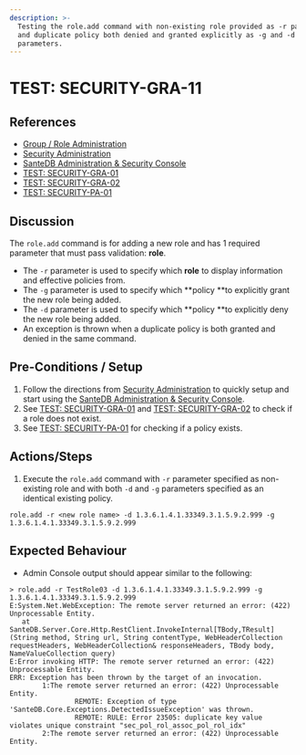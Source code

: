 ```yaml
---
description: >-
  Testing the role.add command with non-existing role provided as -r parameter
  and duplicate policy both denied and granted explicitly as -g and -d
  parameters.
---
```


# TEST: SECURITY-GRA-11

## References

* [Group / Role Administration](../../../../../../operations/system-administration/host-administration/santedb-icdr-admin-console/group-role-management.md)
* [Security Administration](../../../../../../operations/system-administration/security-administration/#demo-environment)&#x20;
* [SanteDB Administration & Security Console](../../../../../../operations/system-administration/host-administration/santedb-icdr-admin-console/)
* [TEST: SECURITY-GRA-01](test-security-gra-01.md)
* [TEST: SECURITY-GRA-02](test-security-gra-02.md)
* [TEST: SECURITY-PA-01](../policy-administration-tests/test-security-pa-01.md)&#x20;

## Discussion

The `role.add` command is for adding a new role and has 1 required parameter that must pass validation: **role**.&#x20;

* The `-r` parameter is used to specify which **role** to display information and effective policies from.
* The `-g` parameter is used to specify which **policy **to explicitly grant the new role being added.
* The `-d` parameter is used to specify which **policy **to explicitly deny the new role being added.
* An exception is thrown when a duplicate policy is both granted and denied in the same command.

## Pre-Conditions / Setup

1. Follow the directions from [Security Administration](../../../../../../operations/system-administration/security-administration/#demo-environment) to quickly setup and start using the [SanteDB Administration & Security Console](../../../../../../operations/system-administration/host-administration/santedb-icdr-admin-console/).
2. See [TEST: SECURITY-GRA-01](test-security-gra-01.md) and [TEST: SECURITY-GRA-02](test-security-gra-02.md) to check if a role does not exist.
3. See [TEST: SECURITY-PA-01](../policy-administration-tests/test-security-pa-01.md) for checking if a policy exists.

## Actions/Steps

1. Execute the `role.add` command with `-r` parameter specified as non-existing role and with both `-d` and `-g` parameters specified as an identical existing policy.

```
role.add -r <new role name> -d 1.3.6.1.4.1.33349.3.1.5.9.2.999 -g 1.3.6.1.4.1.33349.3.1.5.9.2.999 
```

## Expected Behaviour

* Admin Console output should appear similar to the following:

```
> role.add -r TestRole03 -d 1.3.6.1.4.1.33349.3.1.5.9.2.999 -g 1.3.6.1.4.1.33349.3.1.5.9.2.999
E:System.Net.WebException: The remote server returned an error: (422) Unprocessable Entity.
   at SanteDB.Server.Core.Http.RestClient.InvokeInternal[TBody,TResult](String method, String url, String contentType, WebHeaderCollection requestHeaders, WebHeaderCollection& responseHeaders, TBody body, NameValueCollection query)
E:Error invoking HTTP: The remote server returned an error: (422) Unprocessable Entity.
ERR: Exception has been thrown by the target of an invocation.
        1:The remote server returned an error: (422) Unprocessable Entity.
                REMOTE: Exception of type 'SanteDB.Core.Exceptions.DetectedIssueException' was thrown.
                REMOTE: RULE: Error 23505: duplicate key value violates unique constraint "sec_pol_rol_assoc_pol_rol_idx"
        2:The remote server returned an error: (422) Unprocessable Entity.
```
